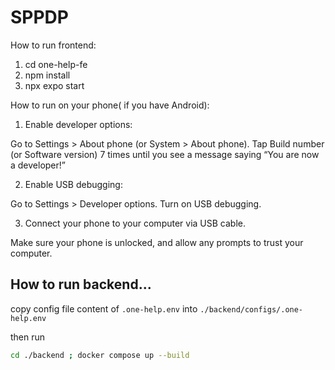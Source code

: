 # SPPDP

How to run frontend:

1. cd one-help-fe
2. npm install
3. npx expo start

How to run on your phone( if you have Android):

1. Enable developer options:

Go to Settings > About phone (or System > About phone).
Tap Build number (or Software version) 7 times until you see a message saying “You are now a developer!”

2. Enable USB debugging:

Go to Settings > Developer options.
Turn on USB debugging.

3. Connect your phone to your computer via USB cable.

Make sure your phone is unlocked, and allow any prompts to trust your computer.

## How to run backend...

copy config file content of `.one-help.env` into `./backend/configs/.one-help.env`

then run
```bash
cd ./backend ; docker compose up --build
```
